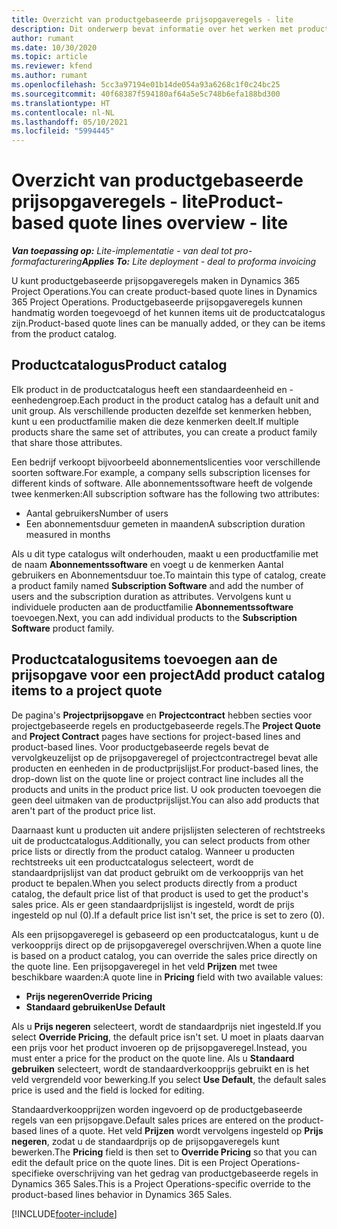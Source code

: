 ```yaml
---
title: Overzicht van productgebaseerde prijsopgaveregels - lite
description: Dit onderwerp bevat informatie over het werken met productgebaseerde prijsopgaveregels.
author: rumant
ms.date: 10/30/2020
ms.topic: article
ms.reviewer: kfend
ms.author: rumant
ms.openlocfilehash: 5cc3a97194e01b14de054a93a6268c1f0c24bc25
ms.sourcegitcommit: 40f68387f594180af64a5e5c748b6efa188bd300
ms.translationtype: HT
ms.contentlocale: nl-NL
ms.lasthandoff: 05/10/2021
ms.locfileid: "5994445"
---
```

# <a name="product-based-quote-lines-overview---lite"></a><span data-ttu-id="0d686-103">Overzicht van productgebaseerde prijsopgaveregels - lite</span><span class="sxs-lookup"><span data-stu-id="0d686-103">Product-based quote lines overview - lite</span></span>

<span data-ttu-id="0d686-104">_**Van toepassing op:** Lite-implementatie - van deal tot pro-formafacturering_</span><span class="sxs-lookup"><span data-stu-id="0d686-104">_**Applies To:** Lite deployment - deal to proforma invoicing_</span></span>

<span data-ttu-id="0d686-105">U kunt productgebaseerde prijsopgaveregels maken in Dynamics 365 Project Operations.</span><span class="sxs-lookup"><span data-stu-id="0d686-105">You can create product-based quote lines in Dynamics 365 Project Operations.</span></span> <span data-ttu-id="0d686-106">Productgebaseerde prijsopgaveregels kunnen handmatig worden toegevoegd of het kunnen items uit de productcatalogus zijn.</span><span class="sxs-lookup"><span data-stu-id="0d686-106">Product-based quote lines can be manually added, or they can be items from the product catalog.</span></span>

## <a name="product-catalog"></a><span data-ttu-id="0d686-107">Productcatalogus</span><span class="sxs-lookup"><span data-stu-id="0d686-107">Product catalog</span></span>

<span data-ttu-id="0d686-108">Elk product in de productcatalogus heeft een standaardeenheid en -eenhedengroep.</span><span class="sxs-lookup"><span data-stu-id="0d686-108">Each product in the product catalog has a default unit and unit group.</span></span> <span data-ttu-id="0d686-109">Als verschillende producten dezelfde set kenmerken hebben, kunt u een productfamilie maken die deze kenmerken deelt.</span><span class="sxs-lookup"><span data-stu-id="0d686-109">If multiple products share the same set of attributes, you can create a product family that share those attributes.</span></span> 

<span data-ttu-id="0d686-110">Een bedrijf verkoopt bijvoorbeeld abonnementslicenties voor verschillende soorten software.</span><span class="sxs-lookup"><span data-stu-id="0d686-110">For example, a company sells subscription licenses for different kinds of software.</span></span> <span data-ttu-id="0d686-111">Alle abonnementssoftware heeft de volgende twee kenmerken:</span><span class="sxs-lookup"><span data-stu-id="0d686-111">All subscription software has the following two attributes:</span></span>

- <span data-ttu-id="0d686-112">Aantal gebruikers</span><span class="sxs-lookup"><span data-stu-id="0d686-112">Number of users</span></span>
- <span data-ttu-id="0d686-113">Een abonnementsduur gemeten in maanden</span><span class="sxs-lookup"><span data-stu-id="0d686-113">A subscription duration measured in months</span></span>

<span data-ttu-id="0d686-114">Als u dit type catalogus wilt onderhouden, maakt u een productfamilie met de naam **Abonnementssoftware** en voegt u de kenmerken Aantal gebruikers en Abonnementsduur toe.</span><span class="sxs-lookup"><span data-stu-id="0d686-114">To maintain this type of catalog, create a product family named **Subscription Software** and add the number of users and the subscription duration as attributes.</span></span> <span data-ttu-id="0d686-115">Vervolgens kunt u individuele producten aan de productfamilie **Abonnementssoftware** toevoegen.</span><span class="sxs-lookup"><span data-stu-id="0d686-115">Next, you can add individual products to the **Subscription Software** product family.</span></span>

## <a name="add-product-catalog-items-to-a-project-quote"></a><span data-ttu-id="0d686-116">Productcatalogusitems toevoegen aan de prijsopgave voor een project</span><span class="sxs-lookup"><span data-stu-id="0d686-116">Add product catalog items to a project quote</span></span>

<span data-ttu-id="0d686-117">De pagina's **Projectprijsopgave** en **Projectcontract** hebben secties voor projectgebaseerde regels en productgebaseerde regels.</span><span class="sxs-lookup"><span data-stu-id="0d686-117">The **Project Quote** and **Project Contract** pages have sections for project-based lines and product-based lines.</span></span> <span data-ttu-id="0d686-118">Voor productgebaseerde regels bevat de vervolgkeuzelijst op de prijsopgaveregel of projectcontractregel bevat alle producten en eenheden in de productprijslijst.</span><span class="sxs-lookup"><span data-stu-id="0d686-118">For product-based lines, the drop-down list on the quote line or project contract line includes all the products and units in the product price list.</span></span> <span data-ttu-id="0d686-119">U ook producten toevoegen die geen deel uitmaken van de productprijslijst.</span><span class="sxs-lookup"><span data-stu-id="0d686-119">You can also add products that aren't part of the product price list.</span></span>

<span data-ttu-id="0d686-120">Daarnaast kunt u producten uit andere prijslijsten selecteren of rechtstreeks uit de productcatalogus.</span><span class="sxs-lookup"><span data-stu-id="0d686-120">Additionally, you can select products from other price lists or directly from the product catalog.</span></span> <span data-ttu-id="0d686-121">Wanneer u producten rechtstreeks uit een productcatalogus selecteert, wordt de standaardprijslijst van dat product gebruikt om de verkoopprijs van het product te bepalen.</span><span class="sxs-lookup"><span data-stu-id="0d686-121">When you select products directly from a product catalog, the default price list of that product is used to get the product's sales price.</span></span> <span data-ttu-id="0d686-122">Als er geen standaardprijslijst is ingesteld, wordt de prijs ingesteld op nul (0).</span><span class="sxs-lookup"><span data-stu-id="0d686-122">If a default price list isn't set, the price is set to zero (0).</span></span>

<span data-ttu-id="0d686-123">Als een prijsopgaveregel is gebaseerd op een productcatalogus, kunt u de verkoopprijs direct op de prijsopgaveregel overschrijven.</span><span class="sxs-lookup"><span data-stu-id="0d686-123">When a quote line is based on a product catalog, you can override the sales price directly on the quote line.</span></span> <span data-ttu-id="0d686-124">Een prijsopgaveregel in het veld **Prijzen** met twee beschikbare waarden:</span><span class="sxs-lookup"><span data-stu-id="0d686-124">A quote line in **Pricing** field with two available values:</span></span>

- <span data-ttu-id="0d686-125">**Prijs negeren**</span><span class="sxs-lookup"><span data-stu-id="0d686-125">**Override Pricing**</span></span>
- <span data-ttu-id="0d686-126">**Standaard gebruiken**</span><span class="sxs-lookup"><span data-stu-id="0d686-126">**Use Default**</span></span>

<span data-ttu-id="0d686-127">Als u **Prijs negeren** selecteert, wordt de standaardprijs niet ingesteld.</span><span class="sxs-lookup"><span data-stu-id="0d686-127">If you select **Override Pricing**, the default price isn't set.</span></span> <span data-ttu-id="0d686-128">U moet in plaats daarvan een prijs voor het product invoeren op de prijsopgaveregel.</span><span class="sxs-lookup"><span data-stu-id="0d686-128">Instead, you must enter a price for the product on the quote line.</span></span> <span data-ttu-id="0d686-129">Als u **Standaard gebruiken** selecteert, wordt de standaardverkoopprijs gebruikt en is het veld vergrendeld voor bewerking.</span><span class="sxs-lookup"><span data-stu-id="0d686-129">If you select **Use Default**, the default sales price is used and the field is locked for editing.</span></span>

<span data-ttu-id="0d686-130">Standaardverkoopprijzen worden ingevoerd op de productgebaseerde regels van een prijsopgave.</span><span class="sxs-lookup"><span data-stu-id="0d686-130">Default sales prices are entered on the product-based lines of a quote.</span></span> <span data-ttu-id="0d686-131">Het veld **Prijzen** wordt vervolgens ingesteld op **Prijs negeren**, zodat u de standaardprijs op de prijsopgaveregels kunt bewerken.</span><span class="sxs-lookup"><span data-stu-id="0d686-131">The **Pricing** field is then set to **Override Pricing** so that you can edit the default price on the quote lines.</span></span> <span data-ttu-id="0d686-132">Dit is een Project Operations-specifieke overschrijving van het gedrag van productgebaseerde regels in Dynamics 365 Sales.</span><span class="sxs-lookup"><span data-stu-id="0d686-132">This is a Project Operations-specific override to the product-based lines behavior in Dynamics 365 Sales.</span></span>


[!INCLUDE[footer-include](../../includes/footer-banner.md)]